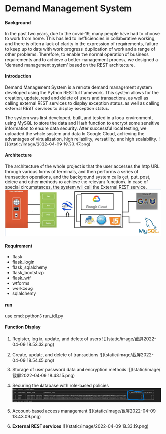 # Demand Management System

#### Background

In the past two years, due to the covid-19, many people have had to choose to work from home. This has led to inefficiencies in collaborative working, and there is often a lack of clarity in the expression of requirements, failure to keep up to date with work progress, duplication of work and a range of other problems. Therefore, to enable the normal operation of business requirements and to achieve a better management process, we designed a 'demand management system' based on the REST architecture.


#### Introduction

Demand Management System is a remote demand management system developed using the Python RESTful framework. This system allows for the creation, update, read and delete of users and transactions, as well as calling external REST services to display exception status. as well as calling external REST services to display exception status.


The system was first developed, built, and tested in a local environment, using MySQL to store the data and Hash function to encrypt some sensitive information to ensure data security. After successful local testing, we uploaded the whole system and data to Google Cloud, achieving the advantages of virtualization, high reliability, versatility, and high scalability.
![](static/image/2022-04-09 18.33.47.png)


#### Architecture

The architecture of the whole project is that the user accesses the http URL through various forms of terminals, and then performs a series of transaction operations, and the background system calls get, put, post, delete and other methods to achieve the relevant functions. In case of special circumstances, the system will call the External REST service.
![](static/image/img.png)


#### Requirement

- flask
- flask_login
- flask_sqlalchemy
- flask_bootstrap
- flask_wtf
- wtforms
- werkzeug
- sqlalchemy


#### run

use cmd: python3 run_tdl.py


#### Function Display

1. Register, log in, update, and delete of users
![](static/image/截屏2022-04-09 18.53.33.png)

2. Create, update, and delete of transactions
![](static/image/截屏2022-04-09 18.54.05.png)

3. Storage of user password data and encryption methods
![](static/image/截屏2022-04-09 18.43.15.png)

4. Securing the database with role-based policies
![](static/image/123.png)

5. Account-based access management
![](static/image/截屏2022-04-09 18.43.09.png)

6. **External REST services**
![](static/image/2022-04-09 18.33.19.png)




